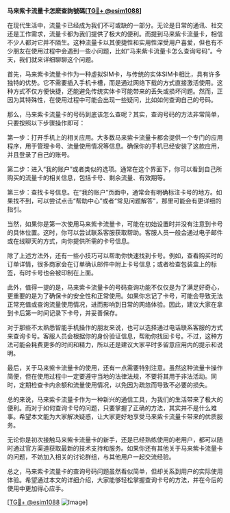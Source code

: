 **马来紫卡流量卡怎麽查詢號碼[[TG💪+ @esim1088](https://t.me/s/esim1088)]**

在现代生活中，流量卡已经成为我们不可或缺的一部分。无论是日常的通讯、社交还是工作需求，流量卡都为我们提供了极大的便利。而提到马来紫卡流量卡，相信不少人都对它并不陌生。这种流量卡以其便捷性和实用性深受用户喜爱，但也有不少朋友在使用过程中会遇到一些小问题，比如“马来紫卡流量卡怎么查询号码”。今天，我们就来详细聊聊这个问题。

首先，马来紫卡流量卡作为一种虚拟SIM卡，与传统的实体SIM卡相比，具有许多独特的优势。它不需要插入手机卡槽，而是通过网络下载的方式直接激活使用。这种方式不仅方便快捷，还能避免传统实体卡可能带来的丢失或损坏问题。然而，正因为其特殊性，在使用过程中可能会出现一些疑问，比如如何查询自己的号码。

那么，马来紫卡流量卡的号码到底该怎么查呢？其实，查询号码的方法非常简单，只要按照以下步骤操作即可：

第一步：打开手机上的相关应用。大多数马来紫卡流量卡都会提供一个专门的应用程序，用于管理卡号、流量使用情况等信息。确保你的手机已经安装了这款应用，并且登录了自己的账号。

第二步：进入“我的账户”或者类似的选项。通常在这个界面下，你可以看到自己所购买的流量卡的相关信息，包括卡号、剩余流量、有效期等。

第三步：查找卡号信息。在“我的账户”页面中，通常会有明确标注卡号的地方。如果找不到，可以尝试点击“帮助中心”或者“常见问题解答”，那里可能会有更详细的指引。

当然，如果你是第一次使用马来紫卡流量卡，可能在初始设置时并没有注意到卡号的具体位置。这时，你可以尝试联系客服获取帮助。客服人员一般会通过电子邮件或在线聊天的方式，向你提供所需的卡号信息。

除了上述方法外，还有一些小技巧可以帮助你快速找到卡号。例如，查看购买时的订单详情，很多商家会在订单确认邮件中附上卡号信息；或者检查包装盒上的标签，有时卡号也会被印制在上面。

此外，值得一提的是，马来紫卡流量卡的号码查询功能不仅仅是为了满足好奇心，更重要的是为了确保卡的安全性和正常使用。如果你忘记了卡号，可能会导致无法正常充值或查询流量使用情况，进而影响到日常的网络体验。因此，建议大家在拿到卡后第一时间记录下卡号，并妥善保存。

对于那些不太熟悉智能手机操作的朋友来说，也可以选择通过电话联系客服的方式来查询卡号。客服人员会根据你的身份验证信息，帮助你找回卡号。不过，这种方法可能会耗费更多的时间和精力，所以还是建议大家平时多留意应用内的提示和说明。

最后，关于马来紫卡流量卡的使用，还有一点需要特别注意。虽然这种流量卡操作简便，但在使用过程中一定要遵守当地的法律法规，不要将其用于非法活动。同时，定期检查卡内余额和流量使用情况，以免因为疏忽而导致不必要的损失。

总的来说，马来紫卡流量卡作为一种新兴的通信工具，为我们的生活带来了极大的便利。而对于如何查询卡号的问题，只要掌握了正确的方法，其实并不是什么难事。希望本文能为大家解决疑惑，让大家更好地享受马来紫卡流量卡带来的优质服务。

无论你是初次接触马来紫卡流量卡的新手，还是已经熟练使用的老用户，都可以随时通过官方渠道获取最新的技术支持和服务。如果你还有其他关于马来紫卡流量卡的问题，不妨加入相关的讨论群组，与其他用户一起交流经验。

总之，马来紫卡流量卡的查询号码问题虽然看似简单，但却关系到用户的实际使用体验。希望通过本文的详细介绍，大家能够轻松掌握查询卡号的方法，并在今后的使用中更加得心应手。

[[TG💪+ @esim1088](https://t.me/s/esim1088) ![Image](https://i.postimg.cc/4NQfJmqS/Snipaste-2025-05-13-00-14-12.png)]